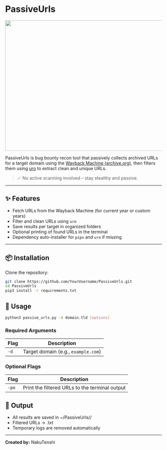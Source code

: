 # PassiveUrls
<img src="./examples/passiveurls_example.png" width="600" height="420">

PassiveUrls is bug bounty recon tool that passively collects archived URLs for a target domain using the [Wayback Machine (archive.org)](https://archive.org/), then filters them using [uro](https://github.com/s0md3v/uro) to extract clean and unique URLs.

> ✅ No active scanning involved – stay stealthy and passive.

---

## ✨ Features

- Fetch URLs from the Wayback Machine (for current year or custom years)
- Filter and clean URLs using `uro`
- Save results per target in organized folders
- Optional printing of found URLs in the terminal
- Dependency auto-installer for `pipx` and `uro` if missing

---

## 📦 Installation

Clone the repository:

```bash
git clone https://github.com/YourUsername/PassiveUrls.git
cd PassiveUrls
pip3 install -r requirements.txt
```

## 🚀 Usage
```bash
python3 passive_urls.py -d domain.tld [options]
```

### Required Arguments

| Flag | Description |
|------|-------------|
| `-d` | Target domain (e.g., `example.com`) |

### Optional Flags

| Flag        | Description                                    |
|-------------|------------------------------------------------|
| `-po`       | Print the filtered URLs to the terminal output |

## 📂 Output
- All results are saved in ~/PassiveUrls/<target>/
- Filtered URLs → <target>.txt
- Temporary logs are removed automatically

---

**Created by:** NakuTenshi
